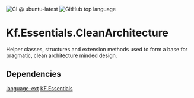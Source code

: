![CI @ ubuntu-latest](https://github.com/KodeFoxx/Kf.Essentials.CleanArchitecture/workflows/CI%20@%20ubuntu-latest/badge.svg)
![GitHub top language](https://img.shields.io/github/languages/top/kodefoxx/kf.essentials.cleanarchitecture)

# Kf.Essentials.CleanArchitecture
Helper classes, structures and extension methods used to form a base for pragmatic, clean architecture minded design.

## Dependencies
[language-ext](https://github.com/louthy/language-ext)
[KF.Essentials](https://github.com/KodeFoxx/Kf.Essentials)